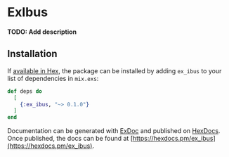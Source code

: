 # ExIbus

**TODO: Add description**

## Installation

If [available in Hex](https://hex.pm/docs/publish), the package can be installed
by adding `ex_ibus` to your list of dependencies in `mix.exs`:

```elixir
def deps do
  [
    {:ex_ibus, "~> 0.1.0"}
  ]
end
```

Documentation can be generated with [ExDoc](https://github.com/elixir-lang/ex_doc)
and published on [HexDocs](https://hexdocs.pm). Once published, the docs can
be found at [https://hexdocs.pm/ex_ibus](https://hexdocs.pm/ex_ibus).

